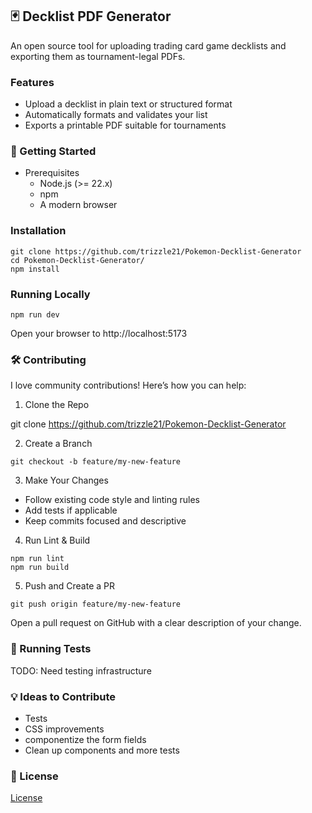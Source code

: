 ## 🃏 Decklist PDF Generator

An open source tool for uploading trading card game decklists and exporting them as tournament-legal PDFs.

### Features

- Upload a decklist in plain text or structured format
- Automatically formats and validates your list
- Exports a printable PDF suitable for tournaments

### 🚀 Getting Started

- Prerequisites
  - Node.js (>= 22.x)
  - npm
  - A modern browser

### Installation

```
git clone https://github.com/trizzle21/Pokemon-Decklist-Generator
cd Pokemon-Decklist-Generator/
npm install
```

### Running Locally

```
npm run dev
```

Open your browser to http://localhost:5173

### 🛠️ Contributing

I love community contributions! Here’s how you can help:

1. Clone the Repo

git clone https://github.com/trizzle21/Pokemon-Decklist-Generator

2. Create a Branch

```
git checkout -b feature/my-new-feature
```

3. Make Your Changes

- Follow existing code style and linting rules
- Add tests if applicable
- Keep commits focused and descriptive

4. Run Lint & Build

```
npm run lint
npm run build
```

5. Push and Create a PR

```
git push origin feature/my-new-feature
```

Open a pull request on GitHub with a clear description of your change.

### 🧪 Running Tests

TODO: Need testing infrastructure

### 💡 Ideas to Contribute

- Tests
- CSS improvements
- componentize the form fields
- Clean up components and more tests

### 📄 License

[License](./License)
